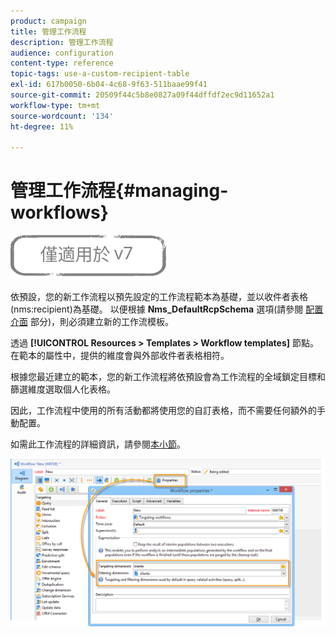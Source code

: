 ```yaml
---
product: campaign
title: 管理工作流程
description: 管理工作流程
audience: configuration
content-type: reference
topic-tags: use-a-custom-recipient-table
exl-id: 617b0050-6b04-4c68-9f63-511baae99f41
source-git-commit: 20509f44c5b8e0827a09f44dffdf2ec9d11652a1
workflow-type: tm+mt
source-wordcount: '134'
ht-degree: 11%

---
```


# 管理工作流程{#managing-workflows}

![](../../assets/v7-only.svg)

依預設，您的新工作流程以預先設定的工作流程範本為基礎，並以收件者表格(nms:recipient)為基礎。 以便根據 **Nms_DefaultRcpSchema** 選項(請參閱 [配置介面](../../configuration/using/configuring-the-interface.md) 部分)，則必須建立新的工作流模板。

透過 **[!UICONTROL Resources > Templates > Workflow templates]** 節點。 在範本的屬性中，提供的維度會與外部收件者表格相符。

根據您最近建立的範本，您的新工作流程將依預設會為工作流程的全域鎖定目標和篩選維度選取個人化表格。

因此，工作流程中使用的所有活動都將使用您的自訂表格，而不需要任何額外的手動配置。

如需此工作流程的詳細資訊，請參閱[本小節](../../workflow/using/about-workflows.md)。

![](assets/cfg_external_table_workflow.png)
